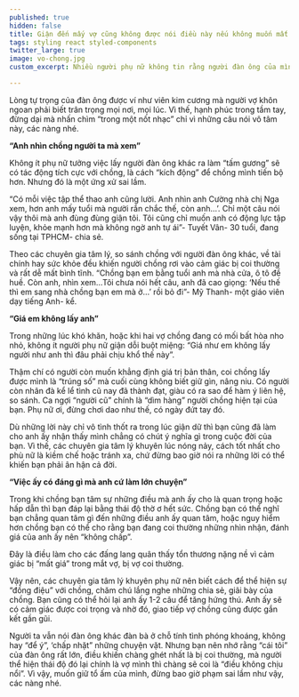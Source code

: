 ```yaml
---
published: true
hidden: false
title: Giận đến mấy vợ cũng không được nói điều này nếu không muốn mất chồng
tags: styling react styled-components
twitter_large: true
image: vo-chong.jpg
custom_excerpt: Nhiều người phụ nữ không tin rằng người đàn ông của mình vốn rất yêu thương vợ, rất giỏi bỏ qua những lỗi lầm của vợ nhưng chỉ vì một câu nói chạm đúng vào “huyệt” tự ái mà có thể tung hê…

---
```


Lòng tự trọng của đàn ông được ví như viên kim cương mà người vợ khôn ngoan phải biết trân trọng mọi nơi, mọi lúc. Vì thế, hạnh phúc trong tầm tay, đừng dại mà nhấn chìm “trong một nốt nhạc” chỉ vì những câu nói vô tâm này, các nàng nhé.

**“Anh nhìn chồng người ta mà xem”**

Không ít phụ nữ tưởng việc lấy người đàn ông khác ra làm “tấm gương” sẽ có tác động tích cực với chồng, là cách “kích động” để chồng mình tiến bộ hơn. Nhưng đó là một ứng xử sai lầm.

“Có mỗi việc tập thể thao anh cũng lười. Anh nhìn anh Cường nhà chị Nga xem, hơn anh mấy tuổi mà người rắn chắc thế, còn anh…’. Chỉ một câu nói vậy thôi mà anh đùng đùng giận tôi. Tôi cũng chỉ muốn anh có động lực tập luyện, khỏe mạnh hơn mà không ngờ anh tự ái”- Tuyết Vân- 30 tuổi, đang sống tại TPHCM- chia sẻ.

Theo các chuyên gia tâm lý, so sánh chồng với người đàn ông khác, về tài chính hay sức khỏe đều khiến người chồng rơi vào cảm giác bị coi thường và rất dễ mất bình tĩnh. “Chồng bạn em bằng tuổi anh mà nhà cửa, ô tô đề huề. Còn anh, nhìn xem…Tôi chưa nói hết câu, anh đã cao giọng: ‘Nếu thế thì em sang nhà chồng bạn em mà ở…’ rồi bỏ đi”- Mỹ Thanh- một giáo viên dạy tiếng Anh- kể.

**“Giá em không lấy anh”**

Trong những lúc khó khăn, hoặc khi hai vợ chồng đang có mối bất hòa nho nhỏ, không ít người phụ nữ giận dỗi buột miệng: “Giá như em không lấy người như anh thì đâu phải chịu khổ thế này”.

Thậm chí có người còn muốn khẳng định giá trị bản thân, coi chồng lấy được mình là “trúng số” mà cuối cùng không biết giữ gìn, nâng niu. Có người còn nhân đà kể lể tình cũ nay đã thành đạt, giàu có ra sao để hàm ý liên hệ, so sánh. Ca ngợi “người cũ” chính là “dìm hàng” người chồng hiện tại của bạn. Phụ nữ ơi, đừng chơi dao như thế, có ngày đứt tay đó.

Dù những lời này chỉ vô tình thốt ra trong lúc giận dữ thì bạn cũng đã làm cho anh ấy nhận thấy mình chẳng có chút ý nghĩa gì trong cuộc đời của bạn. Vì thế, các chuyên gia tâm lý khuyên lúc nóng nảy, cách tốt nhất cho phù nữ là kiềm chế hoặc tránh xa, chứ đừng bao giờ nói ra những lời có thể khiến bạn phải ân hận cả đời.

**“Việc ấy có đáng gì mà anh cứ làm lớn chuyện”**

Trong khi chồng bạn tâm sự những điều mà anh ấy cho là quan trọng hoặc hấp dẫn thì bạn đáp lại bằng thái độ thờ ơ hết sức. Chồng bạn có thể nghĩ bạn chẳng quan tâm gì đến những điều anh ấy quan tâm, hoặc nguy hiểm hơn chồng bạn có thể cho rằng bạn đang coi thường những nhìn nhận, đánh giá của anh ấy nên “không chấp”.

Đây là điều làm cho các đấng lang quân thấy tổn thương nặng nề vì cảm giác bị “mất giá” trong mắt vợ, bị vợ coi thường.

Vậy nên, các chuyên gia tâm lý khuyên phụ nữ nên biết cách để thể hiện sự “đồng điệu” với chồng, chăm chú lắng nghe những chia sẻ, giãi bày của chồng. Bạn cũng có thể hỏi lại anh ấy 1-2 câu để tăng hứng thú. Anh ấy sẽ có cảm giác được coi trọng và nhờ đó, giao tiếp vợ chồng cũng được gắn kết gần gũi.

Người ta vẫn nói đàn ông khác đàn bà ở chỗ tính tình phóng khoáng, không hay “để ý”, ‘chấp nhặt” những chuyện vặt. Nhưng bạn nên nhớ rằng “cái tôi” của đàn ông rất lớn, điều khiến chàng ghét nhất là bị coi thường, mà người thể hiện thái độ đó lại chính là vợ mình thì chàng sẽ coi là “điều không chịu nổi”. Vì vậy, muốn giữ tổ ấm của mình, đừng bao giờ phạm sai lầm như vậy, các nàng nhé.

